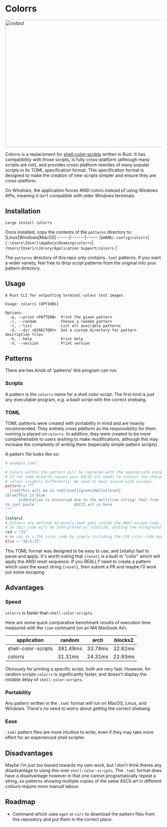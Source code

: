 # Colorrs 

<img width="1392" height="409" alt="output" src="https://github.com/user-attachments/assets/e815ee96-613e-4c9f-9f43-4c8623bee448" />

Colorrs is a replacement for [shell-color-scripts](https://gitlab.com/dwt1/shell-color-scripts) written in Rust. It has compatibility with those scripts, is fully cross-platform 
(although many scripts are not), and provides cross-platform rewrites of many popular scripts in its TOML specification format. This specification 
format is designed to make the creation of new scripts simpler and ensure they are cross-platform.

On Windows, the application forces ANSI colors instead of using Windows APIs, meaning it isn't compatible with older Windows terminals.

## Installation 
`cargo install colorrs`


Once installed, copy the contents of the `patterns` directory to: 
|Linux|Windows|MacOS|
------|-------|------
|`$HOME/.config/colorrs`| `C:\Users\{User}\AppData\Roaming\colorrs`| `/Users/{User}/Library/Application Support/colorrs` |

The `patterns` directory of this repo only contains `.toml` patterns. If you want a wider variety, feel free to drop script patterns from the original 
into your pattern directory. 

## Usage
```
A Rust CLI for outputting terminal colour test images

Usage: colorrs [OPTIONS]

Options:
  -p, --print <PATTERN>  Print the given pattern
  -r, --random           Choose a random pattern
  -l, --list             List all available patterns
  -d, --dir <DIRECTORY>  Set a custom directory for pattern description files
  -h, --help             Print help
  -V, --version          Print version
```

## Patterns
There are two kinds of 'patterns' this program can run.
### Scripts
A pattern is the `colorrs` name for a shell color script. The first kind is 
just any executable program, e.g. a bash script with the correct shebang. 

### TOML 
TOML patterns were created with portability in mind and are heavily recommended. They entirely cross platform as the responsibility for them running is placed 
on `colorrs`. In addition, they were created to be more comprehensible to users wishing to make modifications, although this may increase 
the complexity of writing them (especially simple pattern scripts).

A pattern file looks like so:

```toml 
# example.toml

# Colors within the pattern will be replaced with the appropriate escape code based on exact string matches. 
# If for some bizarre reason your ASCII art needs to contain the characters '{red}', you can simply name your 
# colour slightly differently. No need to mess around with escapes.
pattern = """
  {red}This will be in red{reset}{green}Hello{reset}
{blue}This is blue
      Indentation is preserved due to the multiline string! Feel free 
to just paste                  ASCII art in here
"""

[colors]
# Colours are defined by purely what goes inside the ANSI escape code (\x1b[...m)
# So this code will be interpreted as \x1b[31m, setting the foreground to red
red = "31"
# We can do a 256 color code by simply including the 256 color code marker:
blue = "38;5;25"
```

This TOML format was designed to be easy to use, and (vitally) fast to parse and apply. It's worth noting that `{reset}` is a built in "color" which 
will apply the ANSI reset sequence. If you *REALLY* need to create a pattern which uses the exact string `{reset}`, then submit a PR and maybe 
I'll work out some escaping.


## Advantages 
### Speed
`colorrs` is faster than `shell-color-scripts`. 

Here are some quick comparative benchmark results of execution time measured with the `time` command (on an M4 Macbook Air).

|application|random|arch|blocks2|
|--------------|------|----|-------|
|shell-color-scripts|391.49ms|33.78ms|32.62ms|
|colorrs|31.31ms|24.31ms|22.93ms|

Obviously for printing a specific script, both are very fast. However, for random scripts `colorrs` is significantly faster, and doesn't 
display the notable delay of `shell-color-scripts`.

### Portability
Any pattern written in the `.toml` format *will* run on MacOS, Linux, and Windows. There's no need to worry about getting the correct shebang. 

### Ease 
`.toml` pattern files are more intuitive to write, even if they may take more effort for an experienced shell scripter.

## Disadvantages
Maybe I'm just too biased towards my own work, but I don't think theres any disadvantage to using this over `shell-color-scripts`. The `.toml` 
format does have a disadvantage however in that one cannot programatically repeat a string, so patterns showing multiple copies of the same 
ASCII art in different colours require more manual labour.


## Roadmap
- Command which uses `wget` or `curl` to download the pattern files from this repository and put them in the correct place.
